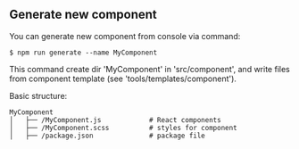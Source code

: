 ## Generate new component

You can generate new component from console via command:

```
$ npm run generate --name MyComponent
```

This command create dir 'MyComponent' in 'src/component', and write files from component template (see 'tools/templates/component').

Basic structure:

```
MyComponent
│   ├── /MyComponent.js            # React components
│   ├── /MyComponent.scss          # styles for component
│   ├── /package.json              # package file
```
